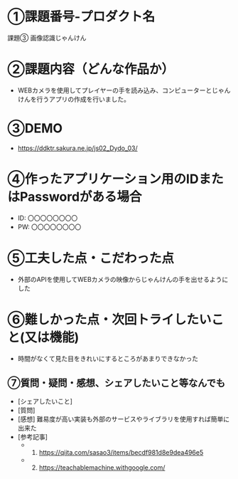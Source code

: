 
# ①課題番号-プロダクト名
課題③ 画像認識じゃんけん

# ②課題内容（どんな作品か）
- WEBカメラを使用してプレイヤーの手を読み込み、コンピューターとじゃんけんを行うアプリの作成を行いました。

# ③DEMO
- https://ddktr.sakura.ne.jp/js02_Dydo_03/

# ④作ったアプリケーション用のIDまたはPasswordがある場合
- ID: 〇〇〇〇〇〇〇〇
- PW: 〇〇〇〇〇〇〇〇

# ⑤工夫した点・こだわった点
- 外部のAPIを使用してWEBカメラの映像からじゃんけんの手を出せるようにした

# ⑥難しかった点・次回トライしたいこと(又は機能)
- 時間がなくて見た目をきれいにするところがあまりできなかった

## ⑦質問・疑問・感想、シェアしたいこと等なんでも
- [シェアしたいこと] 
- [質問] 
- [感想]  難易度が高い実装も外部のサービスやライブラリを使用すれば簡単に出来た
- [参考記事]
  - 1. https://qiita.com/sasao3/items/becdf981d8e9dea496e5
  - 2. https://teachablemachine.withgoogle.com/
